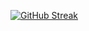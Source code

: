 [![GitHub Streak](https://streak-stats.demolab.com?user=TheMajorMayhem&theme=dark)](https://git.io/streak-stats)
<!---
TheMajorMayhem/TheMajorMayhem is a ✨ special ✨ repository because its `README.md` (this file) appears on your GitHub profile.
You can click the Preview link to take a look at your changes.
--->

